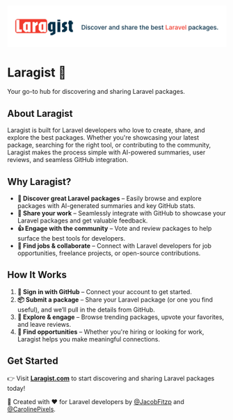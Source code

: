 ![Laragist - Share and discover the best Laravel packages](https://github.com/Laragist/.github/blob/44aac74ceb3f19e8ac7b2d11846c66866b4f064f/github-readme-image.png)

# Laragist 🚀
Your go-to hub for discovering and sharing Laravel packages.

## About Laragist

Laragist is built for Laravel developers who love to create, share, and explore the best packages. Whether you're showcasing your latest package, searching for the right tool, or contributing to the community, Laragist makes the process simple with AI-powered summaries, user reviews, and seamless GitHub integration.

## Why Laragist?

- **🔎 Discover great Laravel packages** – Easily browse and explore packages with AI-generated summaries and key GitHub stats.
- **📢 Share your work** – Seamlessly integrate with GitHub to showcase your Laravel packages and get valuable feedback.
- **👍 Engage with the community** – Vote and review packages to help surface the best tools for developers.
- **💼 Find jobs & collaborate** – Connect with Laravel developers for job opportunities, freelance projects, or open-source contributions.

## How It Works

1. **🔗 Sign in with GitHub** – Connect your account to get started.
2. **📦 Submit a package** – Share your Laravel package (or one you find useful), and we’ll pull in the details from GitHub.
3. **👀 Explore & engage** – Browse trending packages, upvote your favorites, and leave reviews.
4. **🚀 Find opportunities** – Whether you're hiring or looking for work, Laragist helps you make meaningful connections.

## Get Started

👉 Visit **[Laragist.com](https://laragist.com)** to start discovering and sharing Laravel packages today!

🎉 Created with ❤️ for Laravel developers by [@JacobFitzp](https://github.com/JacobFitzp) and [@CarolinePixels](https://github.com/Carolinepixels).
